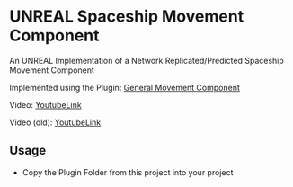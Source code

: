# UNREAL Spaceship Movement Component
An UNREAL Implementation of a Network Replicated/Predicted Spaceship Movement Component

Implemented using the Plugin: [General Movement Component](https://marketplace-website-node-launcher-prod.ol.epicgames.com/ue/marketplace/en-US/product/general-movement-component)

Video:
[YoutubeLink](https://www.youtube.com/watch?v=lFFDed18QF4)

Video (old):
[YoutubeLink](https://www.youtube.com/watch?v=UrenweCyPng)

## Usage
* Copy the Plugin Folder from this project into your project
